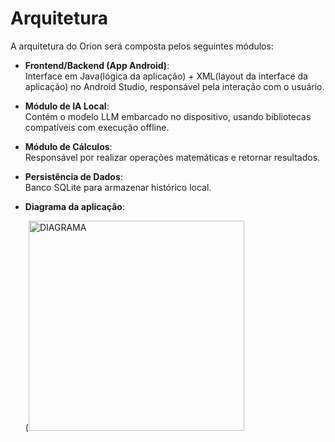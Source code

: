 # Arquitetura

A arquitetura do Orion será composta pelos seguintes módulos:

- **Frontend/Backend (App Android)**:  
  Interface em Java(lógica da aplicação) + XML(layout da interface da aplicação) no Android Studio, responsável pela interação com o usuário.

- **Módulo de IA Local**:  
  Contém o modelo LLM embarcado no dispositivo, usando bibliotecas compatíveis com execução offline.

- **Módulo de Cálculos**:  
  Responsável por realizar operações matemáticas e retornar resultados.

- **Persistência de Dados**:  
  Banco SQLite para armazenar histórico local.

- **Diagrama da aplicação**:

  
  (<img width="345" height="336" alt="DIAGRAMA" src="https://github.com/user-attachments/assets/d1c984b4-e6e3-48db-a8f2-25a80a6e4639" />

